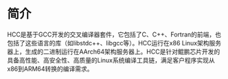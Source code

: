 # 简介<a name="ZH-CN_TOPIC_0186524174"></a>

HCC是基于GCC开发的交叉编译器套件，它包括了C、C++、Fortran的前端，也包括了这些语言的库（如libstdc++、libgcc等）。HCC运行在x86 Linux架构服务器上，生成的二进制运行在AArch64架构服务器上。HCC是针对鲲鹏芯片开发的具备高性能、高安全性、高质量的Linux系统编译工具链，满足客户程序实现从x86到ARM64转换的编译需求。

